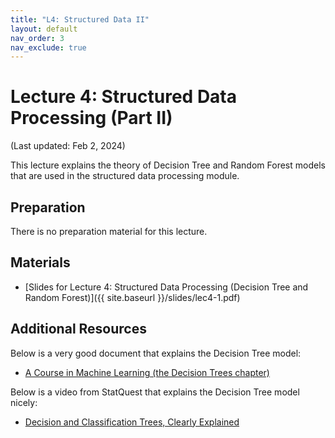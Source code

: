 ```yaml
---
title: "L4: Structured Data II"
layout: default
nav_order: 3
nav_exclude: true
---
```


# Lecture 4: Structured Data Processing (Part II)

(Last updated: Feb 2, 2024)

This lecture explains the theory of Decision Tree and Random Forest models that are used in the structured data processing module.

## Preparation

There is no preparation material for this lecture.

## Materials

- [Slides for Lecture 4: Structured Data Processing (Decision Tree and Random Forest)]({{ site.baseurl }}/slides/lec4-1.pdf)

## Additional Resources

Below is a very good document that explains the Decision Tree model:
- [A Course in Machine Learning (the Decision Trees chapter)](http://ciml.info/dl/v0_99/ciml-v0_99-ch01.pdf)

Below is a video from StatQuest that explains the Decision Tree model nicely:
- [Decision and Classification Trees, Clearly Explained](https://statquest.org/decision-and-classification-trees-clearly-explained/)
